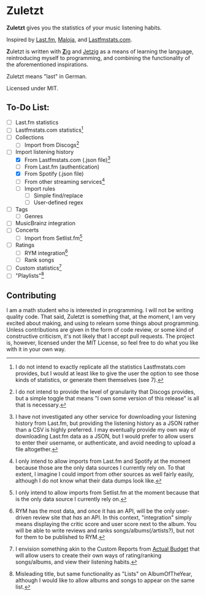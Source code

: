 # Zuletzt
**Zuletzt** gives you the statistics of your music listening habits.

Inspired by [Last.fm](https://last.fm), [Maloja](https://github.com/krateng/maloja), and [Lastfmstats.com](https://www.lastfmstats.com).


**Z**uletzt is written with [**Z**ig](https://github.com/ziglang/zig) and [Jetzig](https://github.com/jetzig-framework/jetzig) as a means of learning the
language, reintroducing myself to programming, and combining
the functionality of the aforementioned inspirations.

Zuletzt means "last" in German.

Licensed under MIT.

## To-Do List:
- [ ] Last.fm statistics
- [ ] Lastfmstats.com statistics[^1]
- [ ] Collections
    - [ ] Import from Discogs[^2]
- [ ] Import listening history
    - [x] From Lastfmstats.com (.json file)[^3]
    - [ ] From Last.fm (authentication)
    - [x] From Spotify (.json file)
    - [ ] From other streaming services[^4]
    - [ ] Import rules
        - [ ] Simple find/replace
        - [ ] User-defined regex
- [ ] Tags
    - [ ] Genres
- [ ] MusicBrainz integration
- [ ] Concerts
    - [ ] Import from Setlist.fm[^5]
- [ ] Ratings
    - [ ] RYM integration[^6]
    - [ ] Rank songs
- [ ] Custom statistics[^7]
- [ ] "Playlists"[^8]

[^1]: I do not intend to exactly replicate all the statistics Lastfmstats.com provides, but I would at least like to give the user the option to see those kinds of statistics, or generate them themselves (see 7).

[^2]: I do not intend to provide the level of granularity that Discogs provides, but a simple toggle that means "I own some version of this release" is all that is necessary.

[^3]: I have not investigated any other service for downloading your listening history from Last.fm, but providing the listening history as a JSON rather than a CSV is highly preferred. I may eventually provide my own way of downloading Last.fm data as a JSON, but I would prefer to allow users to enter their username, or authenticate, and avoid needing to upload a file altogether.

[^4]: I only intend to allow imports from Last.fm and Spotify at the moment because those are the only data sources I currently rely on. To that extent, I imagine I could import from other sources as well fairly easily, although I do not know what their data dumps look like.

[^5]: I only intend to allow imports from Setlist.fm at the moment because that is the only data source I currently rely on.

[^6]: RYM has the most data, and once it has an API, will be the only user-driven review site that *has* an API. In this context, "integration" simply means displaying the critic score and user score next to the album. You will be able to write reviews and ranks songs/albums(/artists?), but not for them to be published to RYM.

[^7]: I envision something akin to the Custom Reports from [Actual Budget](https://github.com/actualbudget/actual) that will allow users to create their own ways of rating/ranking songs/albums, and view their listening habits.

[^8]: Misleading title, but same functionality as "Lists" on AlbumOfTheYear, although I would like to allow albums and songs to appear on the same list.

## Contributing
I am a math student who is interested in programming. I will not be writing quality code. That said, Zuletzt is something that, at the moment, I am very excited about making, and using to relearn some things about programming. Unless contributions are given in the form of code review, or some kind of constructive criticism, it's not likely that I accept pull requests. The project is, however, licensed under the MIT License, so feel free to do what you like with it in your own way.
